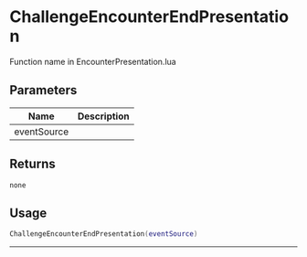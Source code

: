 # ChallengeEncounterEndPresentation

Function name in EncounterPresentation.lua

## Parameters

| Name        | Description |
| ----------- | ----------- |
| eventSource |             |

## Returns

`none`

## Usage

```lua
ChallengeEncounterEndPresentation(eventSource)
```

---
